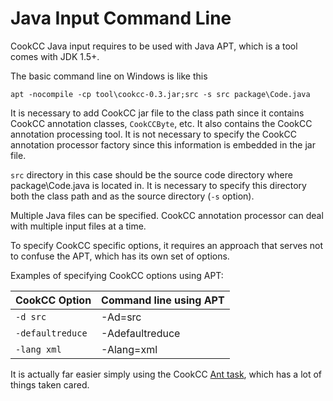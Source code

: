 # Java Input Command Line #

CookCC Java input requires to be used with Java APT, which is a tool comes with JDK 1.5+.

The basic command line on Windows is like this

```
apt -nocompile -cp tool\cookcc-0.3.jar;src -s src package\Code.java
```

It is necessary to add CookCC jar file to the class path since it contains CookCC annotation classes, `CookCCByte`, etc.  It also contains the CookCC annotation processing tool.  It is not necessary to specify the CookCC annotation processor factory since this information is embedded in the jar file.

`src` directory in this case should be the source code directory where package\Code.java is located in.  It is necessary to specify this directory both the class path and as the source directory (`-s` option).

Multiple Java files can be specified.  CookCC annotation processor can deal with multiple input files at a time.

To specify CookCC specific options, it requires an approach that serves not to confuse the APT, which has its own set of options.

Examples of specifying CookCC options using APT:

| **CookCC Option** | **Command line using APT** |
|:------------------|:---------------------------|
| `-d src`          | -Ad=src                    |
| `-defaultreduce`  | -Adefaultreduce            |
| `-lang xml`       | -Alang=xml                 |

It is actually far easier simply using the CookCC [Ant task](AntTask.md), which has a lot of things taken cared.